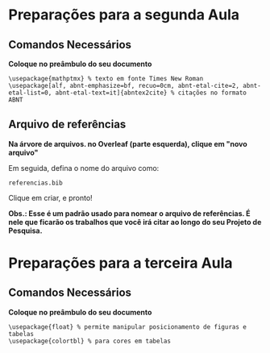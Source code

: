 # **Preparações para a segunda Aula**

## Comandos Necessários

**Coloque no preâmbulo do seu documento**

```
\usepackage{mathptmx} % texto em fonte Times New Roman
\usepackage[alf, abnt-emphasize=bf, recuo=0cm, abnt-etal-cite=2, abnt-etal-list=0, abnt-etal-text=it]{abntex2cite} % citações no formato ABNT
```

## Arquivo de referências

**Na árvore de arquivos. no Overleaf (parte esquerda), clique em "novo arquivo"**

Em seguida, defina o nome do arquivo como: 

```
referencias.bib
```

Clique em criar, e pronto!

**Obs.: Esse é um padrão usado para nomear o arquivo de referências. É nele que ficarão os trabalhos que você irá citar ao longo do seu Projeto de Pesquisa.**

# **Preparações para a terceira Aula**

## Comandos Necessários

**Coloque no preâmbulo do seu documento**

```
\usepackage{float} % permite manipular posicionamento de figuras e tabelas
\usepackage{colortbl} % para cores em tabelas
```
